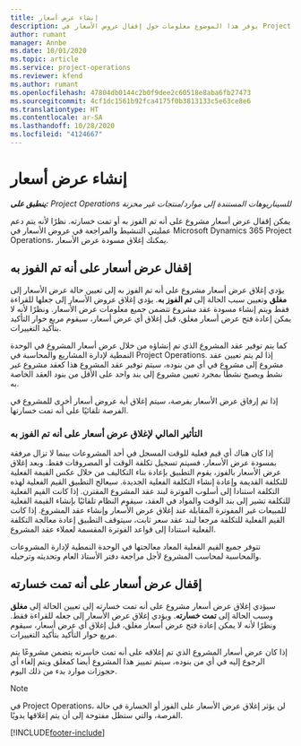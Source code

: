 ```yaml
---
title: إنشاء عرض أسعار
description: يوفر هذا الموضوع معلومات حول إقفال عروض الأسعار في Project Operations.
author: rumant
manager: Annbe
ms.date: 10/01/2020
ms.topic: article
ms.service: project-operations
ms.reviewer: kfend
ms.author: rumant
ms.openlocfilehash: 47804db0144c2b0f9dee2c60518e8aba6fb27473
ms.sourcegitcommit: 4cf1dc1561b92fca4175f0b3813133c5e63ce8e6
ms.translationtype: HT
ms.contentlocale: ar-SA
ms.lasthandoff: 10/28/2020
ms.locfileid: "4124667"
---
```

# <a name="close-a-quote"></a>إنشاء عرض أسعار

_**ينطبق على:** Project Operations للسيناريوهات المستندة إلى موارد/منتجات غير مخزنة‬_

يمكن إقفال عرض أسعار مشروع على أنه تم الفوز به أو تمت خسارته. نظرًا لأنه يتم دعم عمليتي التنشيط والمراجعة في عروض الأسعار في Microsoft Dynamics 365 Project Operations، يمكنك إغلاق مسودة عرض الأسعار.

## <a name="close-a-quote-as-won"></a>إقفال عرض أسعار على أنه تم الفوز به

يؤدي إغلاق عرض أسعار مشروع على أنه تم الفوز به إلى تعيين حالة عرض الأسعار إلى **مغلق** وتعيين سبب الحالة إلى **تم الفوز به**. يؤدي إغلاق عروض الأسعار إلى جعلها للقراءة فقط ويتم إنشاء مسودة عقد مشروع تتضمن جميع معلومات عرض الأسعار. ونظرًا لأنه لا يمكن إعادة فتح عرض أسعار مغلق، قبل إغلاق أي عرض أسعار، سيقوم مربع حوار التأكيد بتأكيد التغييرات.

كما يتم توفير عقد المشروع الذي تم إنشاؤه من خلال عرض أسعار المشروع في الوحدة النمطية لإدارة المشاريع والمحاسبة في Project Operations. إذا لم يتم تعيين عقد مشروع إلى مشروع في أي من بنوده، سيتم توفير عقد المشروع هذا كعقد مشروع غير نشط ويصبح نشطًا بمجرد تعيين مشروع إلى بند واحد على الأقل من بنود العقد الخاصة به.

إذا تم إرفاق عرض الأسعار بفرصة، سيتم إغلاق أية عروض أسعار أخرى للمشروع في الفرصة تلقائيًا على أنه تمت خسارتها.

### <a name="financial-impact-of-closing-a-quote-as-won"></a>التأثير المالي لإغلاق عرض أسعار على أنه تم الفوز به

إذا كان هناك أي قيم فعلية للوقت المسجل في أحد المشروعات بينما لا تزال مرفقة بمسودة عرض الأسعار، فسيتم تسجيل تكلفة الوقت أو المصروفات فقط. وبعد إغلاق عرض الأسعار بالفوز، يقوم التطبيق بإعادة بناء التكاليف من خلال عكس القيمة الفعلية للتكلفة القديمة وإعادة إنشاء التكلفة الفعلية الجديدة. سيعالج التطبيق القيم الفعلية لهذه التكلفة استنادا إلى أسلوب الفوترة لبند عقد المشروع المقترن. إذا كانت القيم الفعلية للتكلفة تشير إلى بند الوقت والمواد في العقد، سيقوم النظام تلقائيًا بإنشاء القيمة الفعلية للمبيعات غير المفوترة المقابلة عند إغلاق عرض الأسعار وإنشاء عقد المشروع. إذا كانت القيم الفعلية للتكلفة مرجعا لبند عقد سعر ثابت، سيتوقف التطبيق إعادة معالجة التكلفة الفعلية استنادا إلى قواعد الفوترة المقسمة لعملاء عقد المشروع.

تتوفر جميع القيم الفعلية المعاد معالجتها في الوحدة النمطية لإدارة المشروعات والمحاسبة لمحاسب المشروع لأجل مراجعة دفتر الأستاذ العام وتحديثه وترحيله. 

## <a name="close-a-quote-as-lost"></a>إقفال عرض أسعار على أنه تمت خسارته

سيؤدي إغلاق عرض أسعار مشروع على أنه تمت خسارته إلى تعيين الحالة إلى **مغلق** وسبب الحالة إلى **تمت خسارته**. ويؤدي إغلاق عرض الأسعار إلى جعله للقراءة فقط. ونظرًا لأنه لا يمكن إعادة فتح عرض أسعار مغلق، قبل إغلاق أي عرض أسعار، سيقوم مربع حوار التأكيد بتأكيد التغييرات.

إذا كان عرض أسعار المشروع الذي تم إغلاقه على أنه تمت خاسرته يتضمن مشروعًا يتم الرجوع إليه في أي من بنوده، سيتم تمييز هذا المشروع أيضا كمغلق ويتم إلغاء أي حجوزات موارد بدء من ذلك اليوم.

> [!NOTE]
> في Project Operations، لن يؤثر إغلاق عرض الأسعار على الفوز أو الخسارة في حالة الفرصة، والتي ستظل مفتوحة إلى أن يتم إغلاقها يدويًا.


[!INCLUDE[footer-include](../includes/footer-banner.md)]